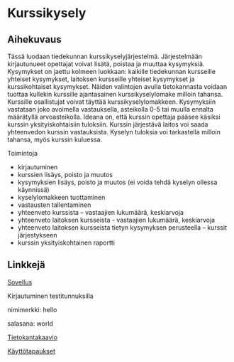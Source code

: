 # Kurssikysely

## Aihekuvaus
Tässä luodaan tiedekunnan kurssikyselyjärjestelmä. Järjestelmään kirjautunueet opettajat voivat lisätä, poistaa ja muuttaa kysymyksiä. Kysymykset on jaettu kolmeen luokkaan: kaikille tiedekunnan kursseille yhteiset kysymykset, laitoksen kursseille yhteiset kysymykset ja kurssikohtaiset kysymykset. Näiden valintojen avulla tietokannasta voidaan tuottaa kullekin kurssille ajantasainen kurssikyselylomake milloin tahansa. Kurssille osallistujat voivat täyttää kurssikyselylomakkeen. Kysymyksiin vastataan joko avoimella vastauksella, asteikolla 0-5 tai muulla ennalta määrätyllä arvoasteikolla. Ideana on, että kurssin opettaja pääsee käsiksi kurssin yksityiskohtaisiin tuloksiin. Kurssin järjestävä laitos voi saada yhteenvedon kurssin vastauksista. Kyselyn tuloksia voi tarkastella milloin tahansa, myös kurssin kuluessa.

Toimintoja
* kirjautuminen
*	kurssien lisäys, poisto ja muutos
*	kysymyksien lisäys, poisto ja muutos (ei voida tehdä kyselyn ollessa käynnissä)
*	kyselylomakkeen tuottaminen
*	vastausten tallentaminen
*	yhteenveto kurssista – vastaajien lukumäärä, keskiarvoja
*	yhteenveto laitoksen kursseista - vastaajien lukumäärä, keskiarvoja
*	yhteenveto laitoksen kursseista tietyn kysymyksen perusteella – kurssit järjestykseen
*	kurssin yksityiskohtainen raportti

## Linkkejä
[Sovellus](https://kurssikysely18.herokuapp.com/)

Kirjautuminen testitunnuksilla

nimimerkki: hello

salasana: world


[Tietokantakaavio](https://github.com/idaliisa/kurssikysely/blob/master/documentation/tietokantakaavio.md)

[Käyttötapaukset](https://github.com/idaliisa/kurssikysely/blob/master/documentation/user_storyt.md)
